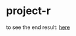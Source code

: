 # project-r
to see the end result: [here](https://fofimilo.github.io/project-r/Time%20Usage%20in%20Europe.html)
